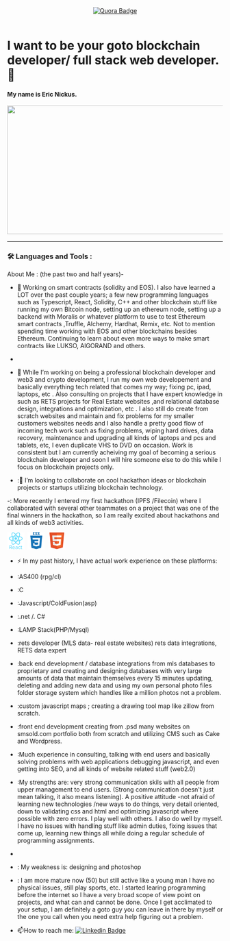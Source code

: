 

<!--
**ericnickus/ericnickus** is a ✨ _special_ ✨ repository because its `README.md` (this file) appears on your GitHub profile.

Here are some ideas to get you started:

- 🔭 I’m currently working on ...
- 🌱 I’m currently learning ...
- 👯 I’m looking to collaborate on ...
- 🤔 I’m looking for help with ...
- 💬 Ask me about ...
- 📫 How to reach me: ...
- 😄 Pronouns: ...
- ⚡ Fun fact: ...
-->
<div id="header" align="center">
 

<div id="badges">
  <a href="https://www.quora.com/profile/Eric-Nickus">
    <img src="https://img.shields.io/badge/Quora-red?style=for-the-badge&logo=quora&logoColor=white" alt="Quora Badge"/>
  </a>
</div>

<img src="https://komarev.com/ghpvc/?username=ericnickus&style=flat-square&color=blue" alt=""/>
</div>
<h1>I want to be your goto blockchain developer/ full stack web developer. 👋</h1>
<h4>My name is Eric Nickus.</h4>
<div align="center">
  <img src="https://media.giphy.com/media/pPr6b7vYj1en4ywCiT/giphy.gif" width="600" height="300"/>
</div>

---

### :hammer_and_wrench: Languages and Tools :

About Me :
(the past two and half years)- 
- 🔭 Working on smart contracts (solidity and EOS).  I also have learned a LOT over the past couple years;  a few new programming languages such as Typescript, React, Solidity, C++ and other blockchain stuff like running my own Bitcoin node, setting up an ethereum node, setting up a backend with Moralis or whatever platform to use to test Ethereum smart contracts ,Truffle, Alchemy, Hardhat, Remix, etc.  Not to mention spending time working with EOS and other blockchains besides Ethereum. Continuing to learn about even more ways to make smart contracts like LUKSO, AlGORAND and others.  
- 
- :telescope: While I’m working on being a professional blockchain developer and web3 and crypto development, I run my own web developement and basically everything tech related that comes my way; fixing pc, ipad, laptops, etc . Also consulting on projects that I have expert knowledge in such as RETS projects for Real Estate websites ,and relational database design, integrations and optimization, etc . I also still do create from scratch websites and maintain and fix problems for my smaller customers websites needs and I also handle a pretty good flow of incoming tech work such as fixing problems, wiping hard drives, data recovery, maintenance and upgrading all kinds of laptops and pcs and tablets, etc, I even duplicate VHS to DVD on occasion.  Work is consistent but I am currently acheiving my goal of becoming a serious blockchain developer and soon I will hire someone else to do this while I focus on blockchain projects only.    

- :👯 I’m looking to collaborate on cool hackathon ideas or blockchain projects or startups utilizing blockchain technology.

-: More recently I entered my first hackathon (IPFS /Filecoin) where I collaborated with several other teammates on a project that was one of the final winners in the hackathon, so I am really excited about hackathons and all kinds of web3 activities.  


<div>
  <img src="https://github.com/devicons/devicon/blob/master/icons/react/react-original-wordmark.svg" title="React" alt="React" width="40" height="40"/>&nbsp;
  <img src="https://github.com/devicons/devicon/blob/master/icons/css3/css3-plain-wordmark.svg"  title="CSS3" alt="CSS" width="40" height="40"/>&nbsp;
  <img src="https://github.com/devicons/devicon/blob/master/icons/html5/html5-original.svg" title="HTML5" alt="HTML" width="40" height="40"/>&nbsp;
</div>

- :zap: In my past history, I have actual work experience on these platforms:
- :AS400 (rpg/cl)
- :C
- :Javascript/ColdFusion(asp)
- :.net /. C#
- :LAMP Stack(PHP/Mysql)
- :rets developer (MLS data- real estate websites) rets data integrations, RETS data expert
- :back end development / database integrations from mls databases to proprietary and creating and designing databases with very large amounts of data that maintain themselves every 15 minutes updating, deleting and adding new data and using my own personal photo files folder storage system which handles like a million photos not a problem.
- :custom javascript maps ; creating a drawing tool map like zillow from scratch.
- :front end development creating from .psd many websites on smsold.com portfolio both from scratch and utilizing CMS such as Cake and Wordpress.
- :Much experience in consulting, talking with end users and basically solving problems with web applications debugging javascript, and even getting into SEO, and all kinds of website related stuff (web2.0)



- :My strengths are: very strong communication skils with all people from upper management to end users. (Strong communication doesn't just mean talking, it also means listening). A positive attitude -not afraid of learning new technologies  /new ways to do things, very detail oriented, down to validating  css and html and optimizing javascript where possible with zero errors.  I play well with others. I also do well by myself. I have no issues with handling stuff like admin duties, fixing issues that come up, learning new things all while doing a regular schedule of programming assignments.  
- 
- : My weakness is: designing and photoshop

- : I am more mature now (50) but still active like a young man I have no physical issues, still play sports, etc.  I started learing programming before the internet so I have a very broad scope of view point on projects, and what can and cannot be done.  Once I get acclimated to your setup, I am definitely a goto guy you can leave in there by myself or the one you call when you need extra help figuring out a problem.  

- :mailbox:How to reach me: [![Linkedin Badge](https://img.shields.io/badge/-kakbar-blue?style=flat&logo=Linkedin&logoColor=white)](your-linkedin-url)
